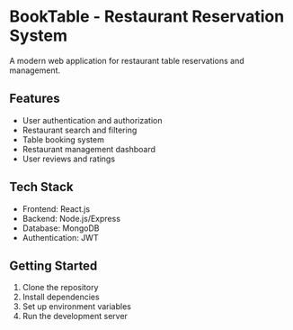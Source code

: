 # BookTable - Restaurant Reservation System

A modern web application for restaurant table reservations and management.

## Features
- User authentication and authorization
- Restaurant search and filtering
- Table booking system
- Restaurant management dashboard
- User reviews and ratings

## Tech Stack
- Frontend: React.js
- Backend: Node.js/Express
- Database: MongoDB
- Authentication: JWT

## Getting Started
1. Clone the repository
2. Install dependencies
3. Set up environment variables
4. Run the development server 